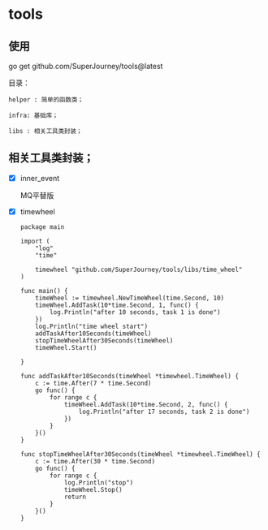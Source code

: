 # tools

## 使用

go get  github.com/SuperJourney/tools@latest


目录：

    helper : 简单的函数类；

    infra: 基础库；

    libs : 相关工具类封装；

## 相关工具类封装；

- [X] inner_event

  MQ平替版
- [X] timewheel

  ```
  package main

  import (
      "log"
      "time"

      timewheel "github.com/SuperJourney/tools/libs/time_wheel"
  )

  func main() {
      timeWheel := timewheel.NewTimeWheel(time.Second, 10)
      timeWheel.AddTask(10*time.Second, 1, func() {
    	  log.Println("after 10 seconds, task 1 is done")
      })
      log.Println("time wheel start")
      addTaskAfter10Seconds(timeWheel)
      stopTimeWheelAfter30Seconds(timeWheel)
      timeWheel.Start()

  }

  func addTaskAfter10Seconds(timeWheel *timewheel.TimeWheel) {
      c := time.After(7 * time.Second)
      go func() {
    	  for range c {
    		  timeWheel.AddTask(10*time.Second, 2, func() {
    			  log.Println("after 17 seconds, task 2 is done")
    		  })
    	  }
      }()
  }

  func stopTimeWheelAfter30Seconds(timeWheel *timewheel.TimeWheel) {
      c := time.After(30 * time.Second)
      go func() {
    	  for range c {
    		  log.Println("stop")
    		  timeWheel.Stop()
    		  return
    	  }
      }()
  }

  ```
